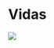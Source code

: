 # Vidas

<!-- <img src="https://i.imgur.com/wq6lqoY.png" alr="3 vidas"> -->
<img src="https://i.imgur.com/orFbERW.png" alr="2 vidas">
<!-- <img src="https://i.imgur.com/e6sfHFi.png" alr="1 vida"> -->

<!-- # BRAIN FRIED

<img src="https://64.media.tumblr.com/263ab4c74e801e64163af886b5bed9d1/tumblr_nvs4v5B9vV1ravz9xo1_640.jpg" alr="BRAIN FRIED"> -->
